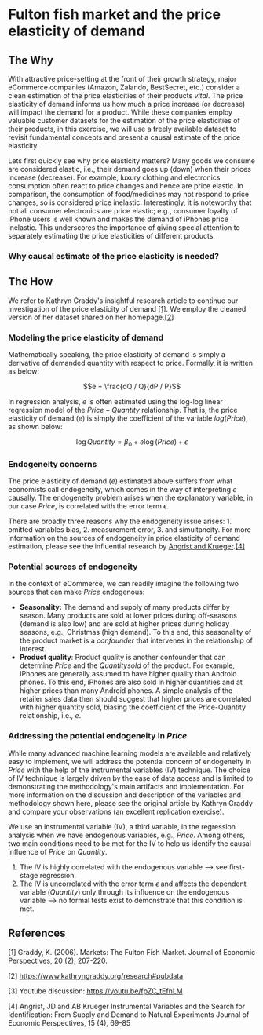 # Fulton fish market and the price elasticity of demand

## **The Why**
With attractive price-setting at the front of their growth strategy, major eCommerce companies (Amazon, Zalando, BestSecret, etc.) consider a clean estimation of the price elasticities of their products *vital*. The price elasticity of demand informs us how much a price increase (or decrease) will impact the demand for a product. While these companies employ valuable customer datasets for the estimation of the price elasticities of their products, in this exercise, we will use a freely available dataset to revisit fundamental concepts and present a causal estimate of the price elasticity.


Lets first quickly see why price elasticity matters?
Many goods we consume are considered elastic, i.e., their demand goes up (down) when their prices increase (decrease). 
For example, luxury clothing and electronics consumption often react to price changes and hence are price 
elastic. In comparison, the consumption of food/medicines may not respond to price changes, so is considered price 
inelastic. Interestingly, it is noteworthy that not all consumer electronics are price elastic; e.g., consumer 
loyalty of iPhone users is well known and makes the demand of iPhones price inelastic. This underscores the 
importance of giving special attention to separately estimating the price elasticities of different products. 

### Why causal estimate of the price elasticity is needed?


## **The How**
We refer to Kathryn Graddy's insightful research article to continue our investigation of the price elasticity of 
demand [[1]](#1). We employ the cleaned version of her dataset shared on her homepage.[[2]](#2) 


### Modeling the price elasticity of demand
Mathematically speaking, the price elasticity of demand is simply a derivative of demanded quantity with respect to price. Formally, it is written as below:

$$e = \frac{dQ / Q}{dP / P}$$

In regression analysis, $e$ is often estimated using the log-log linear regression model of the $Price-Quantity$ relationship. That is, the price elasticity of demand ($e$) is simply the coefficient of the variable $log(Price)$, as shown below:

$$ \log{}Quantity = \beta_0 + e\log{}(Price) + \epsilon$$

### Endogeneity concerns
The price elasticity of demand ($e$) estimated above suffers from what economists call endogeneity, which comes in the way of interpreting $e$ causally. The endogeneity problem arises when the explanatory variable, in our case $Price$, is correlated with the error term $\epsilon$. 

There are broadly three reasons why the endogeneity issue arises: 1. omitted variables bias, 2. measurement error, 3. and simultaneity. For more information on the sources of endogeneity in price elasticity of demand estimation, please see the influential research by [Angrist and Krueger](https://pubs.aeaweb.org/doi/pdfplus/10.1257/jep.15.4.69).[[4]](#4) 

### Potential sources of endogeneity
In the context of eCommerce, we can readily imagine the following two sources that can make $Price$ endogenous:
- **Seasonality:** The demand and supply of many products differ by season. Many products are sold at lower prices during off-seasons (demand is also low) and are sold at higher prices during holiday seasons, e.g., Christmas (high demand). To this end, this seasonality of the product market is a *confounder* that intervenes in the relationship of interest.
- **Product quality**: Product quality is another confounder that can determine $Price$ and the $Quantity sold$ of the product. For example, iPhones are generally assumed to have higher quality than Android phones. To this end, iPhones are also sold in higher quantities and at higher prices than many Android phones. A simple analysis of the retailer sales data then should suggest that higher prices are correlated with higher quantity sold, biasing the coefficient of the Price-Quantity relationship, i.e., $e$.

### Addressing the potential endogeneity in $Price$
While many advanced machine learning models are available and relatively easy to implement, we will address the potential concern of endogeneity in $Price$ with the help of the instrumental variables (IV) technique. The choice of IV technique is largely driven by the ease of data access and is limited to demonstrating the methodology's main artifacts and implementation. For more information on the discussion and description of the variables and methodology shown here, please see the original article by Kathryn Graddy and compare your observations (an excellent replication exercise).   

We use an instrumental variable (IV), a third variable, in the regression analysis when we have endogenous variables, e.g., $Price$. 
Among others, two main conditions need to be met for the IV to help us identify the causal influence of $Price$ on $Quantity$. 
1. The IV is highly correlated with the endogenous variable --> see first-stage regression.
2. The IV is uncorrelated with the error term $\epsilon$ and affects the dependent variable ($Quantity$) only through its influence on the endogenous variable --> no formal tests exist to demonstrate that this condition is met.


## References
<a id="1">[1]</a> 
Graddy, K. (2006). 
Markets: The Fulton Fish Market. 
Journal of Economic Perspectives, 20 (2), 207-220.

<a id="2">[2]</a> 
https://www.kathryngraddy.org/research#pubdata

<a id="3">[3]</a> 
Youtube discussion: https://youtu.be/fpZC_tEfnLM

<a id="4">[4]</a> 
Angrist, JD and AB Krueger
Instrumental Variables and the Search for Identification: From Supply and Demand to Natural Experiments
Journal of Economic Perspectives, 15 (4), 69–85
